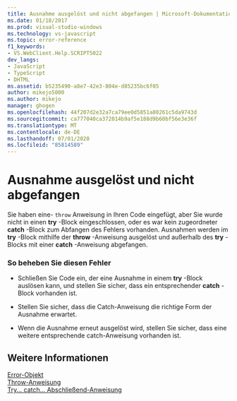 ```yaml
---
title: Ausnahme ausgelöst und nicht abgefangen | Microsoft-Dokumentation
ms.date: 01/18/2017
ms.prod: visual-studio-windows
ms.technology: vs-javascript
ms.topic: error-reference
f1_keywords:
- VS.WebClient.Help.SCRIPT5022
dev_langs:
- JavaScript
- TypeScript
- DHTML
ms.assetid: b5235490-a8e7-42e3-804e-d85235bc6f05
author: mikejo5000
ms.author: mikejo
manager: ghogen
ms.openlocfilehash: 44f207d2e32a7ca79ee0d5851a80261c5da9743d
ms.sourcegitcommit: ca777040ca372014b9af5e188d9b60bf56e3e36f
ms.translationtype: MT
ms.contentlocale: de-DE
ms.lasthandoff: 07/01/2020
ms.locfileid: "85814589"
---
```

# <a name="exception-thrown-and-not-caught"></a>Ausnahme ausgelöst und nicht abgefangen
Sie haben eine- `throw` Anweisung in Ihren Code eingefügt, aber Sie wurde nicht in einen **try** -Block eingeschlossen, oder es war kein zugeordneter **catch** -Block zum Abfangen des Fehlers vorhanden. Ausnahmen werden im **try** -Block mithilfe der **throw** -Anweisung ausgelöst und außerhalb des **try** -Blocks mit einer **catch** -Anweisung abgefangen.  
  
### <a name="to-correct-this-error"></a>So beheben Sie diesen Fehler  
  
- Schließen Sie Code ein, der eine Ausnahme in einem **try** -Block auslösen kann, und stellen Sie sicher, dass ein entsprechender **catch** -Block vorhanden ist.  
  
- Stellen Sie sicher, dass die Catch-Anweisung die richtige Form der Ausnahme erwartet.  
  
- Wenn die Ausnahme erneut ausgelöst wird, stellen Sie sicher, dass eine weitere entsprechende catch-Anweisung vorhanden ist.  
  
## <a name="see-also"></a>Weitere Informationen  
 [Error-Objekt](../../javascript/reference/error-object-javascript.md)   
 [Throw-Anweisung](../../javascript/reference/throw-statement-javascript.md)   
 [Try... catch... Abschließend-Anweisung](../../javascript/reference/try-dot-dot-dot-catch-dot-dot-dot-finally-statement-javascript.md)